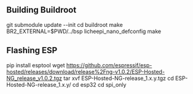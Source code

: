 ## Building Buildroot
git submodule update --init
cd buildroot
make BR2_EXTERNAL=$PWD/../bsp licheepi_nano_defconfig
make

## Flashing ESP
pip install esptool
wget https://github.com/espressif/esp-hosted/releases/download/release%2Fng-v1.0.2/ESP-Hosted-NG_release_v1.0.2.tgz
tar xvf ESP-Hosted-NG-release_1.x.y.tgz
cd ESP-Hosted-NG-release_1.x.y/
cd esp32
cd spi_only
